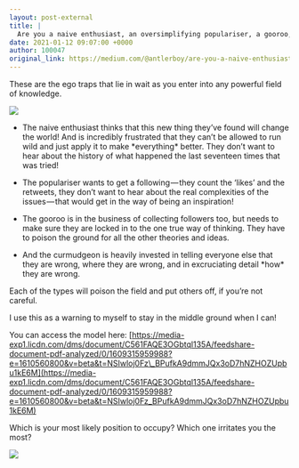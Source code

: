 ```yaml
---
layout: post-external
title: |
  Are you a naive enthusiast, an oversimplifying populariser, a gooroo, or a curmudgeon?
date: 2021-01-12 09:07:00 +0000
author: 100047
original_link: https://medium.com/@antlerboy/are-you-a-naive-enthusiast-an-oversimplifying-populariser-a-gooroo-or-a-curmudgeon-33baf0352a9f?source=rss-97852f5a56ae------2
---
```


These are the ego traps that lie in wait as you enter into any powerful field of knowledge.

![](https://cdn-images-1.medium.com/max/1024/1*FLuYwYpwIwHQTHpxrBUx2Q.png)

- The naive enthusiast thinks that this new thing they’ve found will change the world! And is incredibly frustrated that they can’t be allowed to run wild and just apply it to make \*everything\* better. They don’t want to hear about the history of what happened the last seventeen times that was tried!

- The populariser wants to get a following — they count the ‘likes’ and the retweets, they don’t want to hear about the real complexities of the issues — that would get in the way of being an inspiration!

- The gooroo is in the business of collecting followers too, but needs to make sure they are locked in to the one true way of thinking. They have to poison the ground for all the other theories and ideas.

- And the curmudgeon is heavily invested in telling everyone else that they are wrong, where they are wrong, and in excruciating detail \*how\* they are wrong.

Each of the types will poison the field and put others off, if you’re not careful.

I use this as a warning to myself to stay in the middle ground when I can!

You can access the model here: [https://media-exp1.licdn.com/dms/document/C561FAQE3OGbtql135A/feedshare-document-pdf-analyzed/0/1609315959988?e=1610560800&v=beta&t=NSIwloj0Fz\_BPufkA9dmmJQx3oD7hNZHOZUpbu1kE6M](https://media-exp1.licdn.com/dms/document/C561FAQE3OGbtql135A/feedshare-document-pdf-analyzed/0/1609315959988?e=1610560800&v=beta&t=NSIwloj0Fz_BPufkA9dmmJQx3oD7hNZHOZUpbu1kE6M)

Which is your most likely position to occupy? Which one irritates you the most?

 ![](https://medium.com/_/stat?event=post.clientViewed&referrerSource=full_rss&postId=33baf0352a9f)
